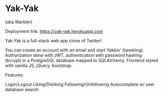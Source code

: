 # Yak-Yak

(aka Warbler)

Deployment link:  https://yak-yak.herokuapp.com

Yak-Yak is a full-stack web app clone of Twitter!

You can create an account with an email and start Yakkin' (tweeting).
Authorization done with JWT, authentication with password hashing (bcrypt) in a PostgreSQL database mapped to SQLAlchemy.
Frontend styled with vanilla JS, jQuery, bootstrap.

Features:

Login/Logout
Liking/Disliking
Following/Unfollowing
Autocomplete w/ user database search
